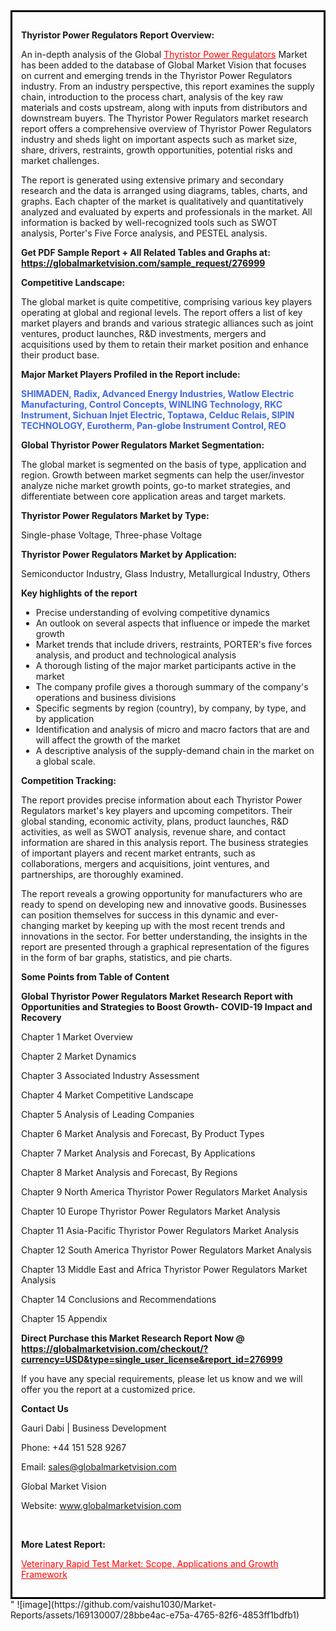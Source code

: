 <div style='border: 3px solid black; padding: 1em;'>

<strong>Thyristor Power Regulators Report Overview:</strong>

An in-depth analysis of the Global <a style='color: #ff0000;' href='https://globalmarketvision.com/reports/global-thyristor-power-regulators-market/276999'>Thyristor Power Regulators</a> Market has been added to the database of Global Market Vision that focuses on current and emerging trends in the Thyristor Power Regulators industry. From an industry perspective, this report examines the supply chain, introduction to the process chart, analysis of the key raw materials and costs upstream, along with inputs from distributors and downstream buyers. The Thyristor Power Regulators market research report offers a comprehensive overview of Thyristor Power Regulators industry and sheds light on important aspects such as market size, share, drivers, restraints, growth opportunities, potential risks and market challenges.

The report is generated using extensive primary and secondary research and the data is arranged using diagrams, tables, charts, and graphs. Each chapter of the market is qualitatively and quantitatively analyzed and evaluated by experts and professionals in the market. All information is backed by well-recognized tools such as SWOT analysis, Porter's Five Force analysis, and PESTEL analysis.

<strong>Get PDF Sample Report + All Related Tables and Graphs at</strong><strong>:</strong><strong> <a style='color: #ff0000;' href='https://globalmarketvision.com/sample_request/276999?utm_source=linkedinPulse&utm_medium=SN&utm_campaign=SN'><strong>https://globalmarketvision.com/sample_request/276999</strong></a></strong>

<strong>Competitive Landscape:</strong>

The global market is quite competitive, comprising various key players operating at global and regional levels. The report offers a list of key market players and brands and various strategic alliances such as joint ventures, product launches, R&amp;D investments, mergers and acquisitions used by them to retain their market position and enhance their product base.

<strong>Major Market Players Profiled in the Report include:</strong>

<strong style='color: #4169e1;'>SHIMADEN, Radix, Advanced Energy Industries, Watlow Electric Manufacturing, Control Concepts, WINLING Technology, RKC Instrument, Sichuan Injet Electric, Toptawa, Celduc Relais, SIPIN TECHNOLOGY, Eurotherm, Pan-globe Instrument Control, REO</strong>

<strong>Global Thyristor Power Regulators Market Segmentation:</strong>

The global market is segmented on the basis of type, application and region. Growth between market segments can help the user/investor analyze niche market growth points, go-to market strategies, and differentiate between core application areas and target markets.

<strong>Thyristor Power Regulators Market by Type</strong><strong>:</strong>

Single-phase Voltage, Three-phase Voltage

<strong>Thyristor Power Regulators Market by</strong><strong> Application:</strong>

Semiconductor Industry, Glass Industry, Metallurgical Industry, Others

<strong>Key highlights of the report</strong>
<ul>
  <li>Precise understanding of evolving competitive dynamics</li>
  <li>An outlook on several aspects that influence or impede the market growth</li>
  <li>Market trends that include drivers, restraints, PORTER's five forces analysis, and product and technological analysis</li>
  <li>A thorough listing of the major market participants active in the market</li>
  <li>The company profile gives a thorough summary of the company's operations and business divisions</li>
  <li>Specific segments by region (country), by company, by type, and by application</li>
  <li>Identification and analysis of micro and macro factors that are and will affect the growth of the market</li>
  <li>A descriptive analysis of the supply-demand chain in the market on a global scale.</li>
</ul>
<strong>Competition Tracking:</strong>

The report provides precise information about each Thyristor Power Regulators market's key players and upcoming competitors. Their global standing, economic activity, plans, product launches, R&amp;D activities, as well as SWOT analysis, revenue share, and contact information are shared in this analysis report. The business strategies of important players and recent market entrants, such as collaborations, mergers and acquisitions, joint ventures, and partnerships, are thoroughly examined.

The report reveals a growing opportunity for manufacturers who are ready to spend on developing new and innovative goods. Businesses can position themselves for success in this dynamic and ever-changing market by keeping up with the most recent trends and innovations in the sector. For better understanding, the insights in the report are presented through a graphical representation of the figures in the form of bar graphs, statistics, and pie charts.

<strong>Some Points from Table of Content</strong>

<strong>Global Thyristor Power Regulators Market Research Report with Opportunities and Strategies to Boost Growth- COVID-19 Impact and Recovery</strong>

Chapter 1 Market Overview

Chapter 2 Market Dynamics

Chapter 3 Associated Industry Assessment

Chapter 4 Market Competitive Landscape

Chapter 5 Analysis of Leading Companies

Chapter 6 Market Analysis and Forecast, By Product Types

Chapter 7 Market Analysis and Forecast, By Applications

Chapter 8 Market Analysis and Forecast, By Regions

Chapter 9 North America Thyristor Power Regulators Market Analysis

Chapter 10 Europe Thyristor Power Regulators Market Analysis

Chapter 11 Asia-Pacific Thyristor Power Regulators Market Analysis

Chapter 12 South America Thyristor Power Regulators Market Analysis

Chapter 13 Middle East and Africa Thyristor Power Regulators Market Analysis

Chapter 14 Conclusions and Recommendations

Chapter 15 Appendix

<strong>Direct Purchase this Market Research Report Now @ <a style='color: #ff0000;' href='https://globalmarketvision.com/checkout/?currency=USD&type=single_user_license&report_id=276999?utm_source=linkedinPulse&utm_medium=SN&utm_campaign=SN'><strong>https://globalmarketvision.com/checkout/?currency=USD&type=single_user_license&report_id=276999</strong></a></strong>

If you have any special requirements, please let us know and we will offer you the report at a customized price.
<p id='ember58' class='ember-view reader-content-blocks__paragraph'><strong>Contact Us</strong></p>
<p id='ember59' class='ember-view reader-content-blocks__paragraph'>Gauri Dabi | Business Development</p>
<p id='ember60' class='ember-view reader-content-blocks__paragraph'>Phone: +44 151 528 9267</p>
Email: <a href='mailto:sales@globalmarketvision.com'>sales@globalmarketvision.com</a>

Global Market Vision

Website: <a href='http://www.globalmarketvision.com/'>www.globalmarketvision.com</a>

&nbsp;

<strong>More Latest Report:</strong>

<a style='color: #ff0000;' href='https://medium.com/@namratasonawane27/veterinary-rapid-test-market-scope-applications-and-growth-framework-da88eba70394'>Veterinary Rapid Test Market: Scope, Applications and Growth Framework</a>

</div>"
![image](https://github.com/vaishu1030/Market-Reports/assets/169130007/28bbe4ac-e75a-4765-82f6-4853ff1bdfb1)

